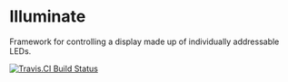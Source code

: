 # Illuminate
Framework for controlling a display made up of individually addressable LEDs.

[![Travis.CI Build Status](https://travis-ci.org/comran/illuminate.svg?branch=master)](https://travis-ci.org/comran/illuminate)
